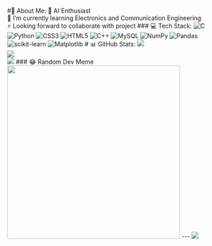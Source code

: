 #💫 About Me: 🔭 AI Enthusiast<br>🌱 I’m currently learning Electronics and Communication Engineering<br>⚡ Looking forward to collaborate with project ###  💻 Tech Stack: ![C](https://img.shields.io/badge/c-%2300599C.svg?style=flat-square&logo=c&logoColor=white) ![Python](https://img.shields.io/badge/python-3670A0?style=flat-square&logo=python&logoColor=ffdd54) ![CSS3](https://img.shields.io/badge/css3-%231572B6.svg?style=flat-square&logo=css3&logoColor=white) ![HTML5](https://img.shields.io/badge/html5-%23E34F26.svg?style=flat-square&logo=html5&logoColor=white) ![C++](https://img.shields.io/badge/c++-%2300599C.svg?style=flat-square&logo=c%2B%2B&logoColor=white) ![MySQL](https://img.shields.io/badge/mysql-%2300000f.svg?style=flat-square&logo=mysql&logoColor=white) ![NumPy](https://img.shields.io/badge/numpy-%23013243.svg?style=flat-square&logo=numpy&logoColor=white) ![Pandas](https://img.shields.io/badge/pandas-%23150458.svg?style=flat-square&logo=pandas&logoColor=white) ![scikit-learn](https://img.shields.io/badge/scikit--learn-%23F7931E.svg?style=flat-square&logo=scikit-learn&logoColor=white) ![Matplotlib](https://img.shields.io/badge/Matplotlib-%23ffffff.svg?style=flat-square&logo=Matplotlib&logoColor=black) # 📊 GitHub Stats: ![](https://github-readme-stats.vercel.app/api?username=DhushyanthRavichandran&theme=react&hide_border=false&include_all_commits=false&count_private=false)<br/> ![](https://github-readme-streak-stats.herokuapp.com/?user=DhushyanthRavichandran&theme=react&hide_border=false)<br/> ![](https://github-readme-stats.vercel.app/api/top-langs/?username=DhushyanthRavichandran&theme=react&hide_border=false&include_all_commits=false&count_private=false&layout=compact) ### 😂 Random Dev Meme <img src='https://randommeme-five.vercel.app/' style="height: 400px;"/> --- [![](https://visitcount.itsvg.in/api?id=DhushyanthRavichandran&icon=0&color=0)](https://visitcount.itsvg.in) <!-- Proudly created with GPRM ( https://gprm.itsvg.in ) -->

<!--
**DhushyanthRavichandran/DhushyanthRavichandran** is a ✨ _special_ ✨ repository because its `README.md` (this file) appears on your GitHub profile.

Here are some ideas to get you started:

- 🔭 I’m currently working on ...
- 🌱 I’m currently learning ...
- 👯 I’m looking to collaborate on ...
- 🤔 I’m looking for help with ...
- 💬 Ask me about ...
- 📫 How to reach me: ...
- 😄 Pronouns: ...
- ⚡ Fun fact: ...
-->
